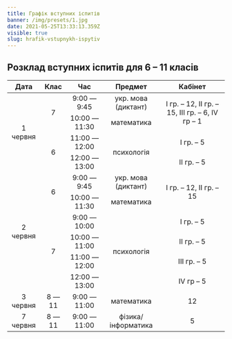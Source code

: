 ```yaml
---
title: Графік вступних іспитів
banner: /img/presets/1.jpg
date: 2021-05-25T13:33:13.359Z
visible: true
slug: hrafik-vstupnykh-ispytiv
---
```


## Розклад вступних іспитів для 6 – 11 класів
<div class="table">
    <table class="table table-responsive table-bordered">
        <thread>
            <tr>
                <th class="text-center">Дата</th>
                <th class="text-center">Клас</th>
                <th class="text-center">Час</th>
                <th class="text-center">Предмет</th>
                <th class="text-center">Кабінет</th>
            </tr>
        </thread>
        <tbody style="text-align: center;">
            <tr>
                <td rowspan="4" style="vertical-align: middle;">1 червня</td>
                <td rowspan="2" style="vertical-align: middle;">7</td>
                <td>9:00 — 9:45</td>
                <td>укр. мова (диктант)</td>
                <td rowspan="2" style="vertical-align: middle;">І гр. – 12, ІІ гр. – 15, ІІІ гр. – 6, IV гр – 1</td>
            </tr>
            <tr>
                <td>10:00 — 11:30</td>
                <td>математика</td>
            </tr>
            <tr>
                <td rowspan="2" style="vertical-align: middle;">6</td>
                <td>11:00 — 12:00</td>
                <td rowspan="2" style="vertical-align: middle;">психологія</td>
                <td>І гр. – 5</td>
            </tr>
            <tr>
                <td>12:00 — 13:00</td>
                <td>ІІ гр. – 5</td>
            </tr>
            <tr>
                <td rowspan="6" style="vertical-align: middle;">2 червня</td>
                <td rowspan="2" style="vertical-align: middle;">6</td>
                <td>9:00 — 9:45</td>
                <td>укр. мова (диктант)</td>
                <td rowspan="2" style="vertical-align: middle;">І гр. – 12, ІІ гр. – 15</td>
            </tr>
            <tr>
                <td>10:00 — 11:30</td>
                <td>математика</td>
            </tr>
            <tr>
                <td rowspan="4" style="vertical-align: middle;">7</td>
                <td>9:00 — 10:00</td>
                <td rowspan="4" style="vertical-align: middle;">психологія</td>
                <td>І гр.  – 5</td>
            </tr>
            <tr>
                <td>10:00 — 11:00</td>
                <td>ІІ гр. – 5</td>
            </tr>
            <tr>
                <td>11:00 — 12:00</td>
                <td>ІІІ гр. – 5</td>
            </tr>
            <tr>
                <td>12:00 — 13:00</td>
                <td>IV гр – 5</td>
            </tr>
            <tr>
                <td>3 червня</td>
                <td>8 — 11</td>
                <td>9:00 — 11:00</td>
                <td>математика</td>
                <td>12</td>
            </tr>
            <tr>
                <td>7 червня</td>
                <td>8 — 11</td>
                <td>9:00 — 11:00</td>
                <td>фізика/інформатика</td>
                <td>5</td>
            </tr>
        </tbody>
    </table>
</div>